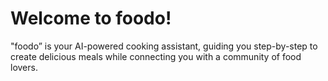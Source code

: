 # Welcome to foodo!

"foodo” is your AI-powered cooking assistant, guiding you step-by-step to create delicious meals while connecting you with a community of food lovers. 
